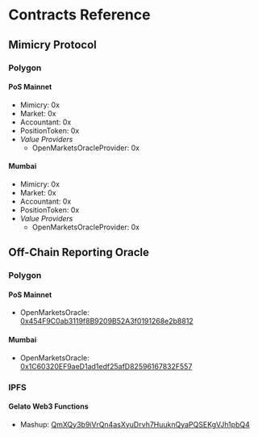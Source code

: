 # Contracts Reference

## Mimicry Protocol

### Polygon

#### PoS Mainnet

* Mimicry: 0x
* Market: 0x
* Accountant: 0x
* PositionToken: 0x
* _Value Providers_
  * OpenMarketsOracleProvider: 0x

#### Mumbai

* Mimicry: 0x
* Market: 0x
* Accountant: 0x
* PositionToken: 0x
* _Value Providers_
  * OpenMarketsOracleProvider: 0x

## Off-Chain Reporting Oracle

### Polygon

#### PoS Mainnet

* OpenMarketsOracle: [0x454F9C0ab3119f8B9209B52A3f0191268e2b8812](https://polygonscan.com/address/0x454F9C0ab3119f8B9209B52A3f0191268e2b8812)

#### Mumbai

* OpenMarketsOracle: [0x1C60320EF9aeD1ad1edf25afD82596167832F557](https://mumbai.polygonscan.com/address/0x1C60320EF9aeD1ad1edf25afD82596167832F557)

### IPFS

#### Gelato Web3 Functions

* Mashup: [QmXQy3b9iVrQn4asXyuDrvh7HuuknQyaPQSEKgVJh1pbQ4](https://ipfs.io/ipfs/QmXQy3b9iVrQn4asXyuDrvh7HuuknQyaPQSEKgVJh1pbQ4)
